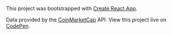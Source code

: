 This project was bootstrapped with [Create React App](https://github.com/facebookincubator/create-react-app).

Data provided by the [CoinMarketCap](https://coinmarketcap.com/) API. View this project live on [CodePen](https://codepen.io/kathykato/full/PEjNGQ/).
